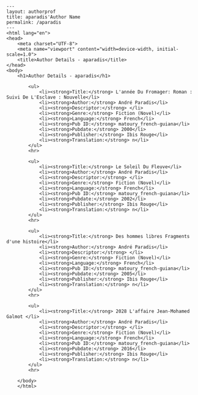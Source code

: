 
    ---
    layout: authorprof
    title: aparadis'Author Name 
    permalink: /aparadis
    ---
    <html lang="en">
    <head>
        <meta charset="UTF-8">
        <meta name="viewport" content="width=device-width, initial-scale=1.0">
        <title>Author Details - aparadis</title>
    </head>
    <body>
        <h1>Author Details - aparadis</h1>
        
            <ul>
                <li><strong>Title:</strong> L'année Du Fromager: Roman : Suivi De L'Esclave : Nouvelle</li>
                <li><strong>Author:</strong> André Paradis</li>
                <li><strong>Descriptor:</strong> </li>
                <li><strong>Genre:</strong> Fiction (Novel)</li>
                <li><strong>Language:</strong> French</li>
                <li><strong>Pub ID:</strong> matoury_french-guiana</li>
                <li><strong>Pubdate:</strong> 2000</li>
                <li><strong>Publisher:</strong> Ibis Rouge</li>
                <li><strong>Translation:</strong> n</li>
            </ul>
            <hr>
            
            <ul>
                <li><strong>Title:</strong> Le Soleil Du Fleuve</li>
                <li><strong>Author:</strong> André Paradis</li>
                <li><strong>Descriptor:</strong> </li>
                <li><strong>Genre:</strong> Fiction (Novel)</li>
                <li><strong>Language:</strong> French</li>
                <li><strong>Pub ID:</strong> matoury_french-guiana</li>
                <li><strong>Pubdate:</strong> 2002</li>
                <li><strong>Publisher:</strong> Ibis Rouge</li>
                <li><strong>Translation:</strong> n</li>
            </ul>
            <hr>
            
            <ul>
                <li><strong>Title:</strong> Des hommes libres Fragments d'une histoire</li>
                <li><strong>Author:</strong> André Paradis</li>
                <li><strong>Descriptor:</strong> </li>
                <li><strong>Genre:</strong> Fiction (Novel)</li>
                <li><strong>Language:</strong> French</li>
                <li><strong>Pub ID:</strong> matoury_french-guiana</li>
                <li><strong>Pubdate:</strong> 2005</li>
                <li><strong>Publisher:</strong> Ibis Rouge</li>
                <li><strong>Translation:</strong> n</li>
            </ul>
            <hr>
            
            <ul>
                <li><strong>Title:</strong> 2028 L'affaire Jean-Mohamed Galmot </li>
                <li><strong>Author:</strong> André Paradis</li>
                <li><strong>Descriptor:</strong> </li>
                <li><strong>Genre:</strong> Fiction (Novel)</li>
                <li><strong>Language:</strong> French</li>
                <li><strong>Pub ID:</strong> matoury_french-guiana</li>
                <li><strong>Pubdate:</strong> 2016</li>
                <li><strong>Publisher:</strong> Ibis Rouge</li>
                <li><strong>Translation:</strong> n</li>
            </ul>
            <hr>
            
        </body>
        </html>
        